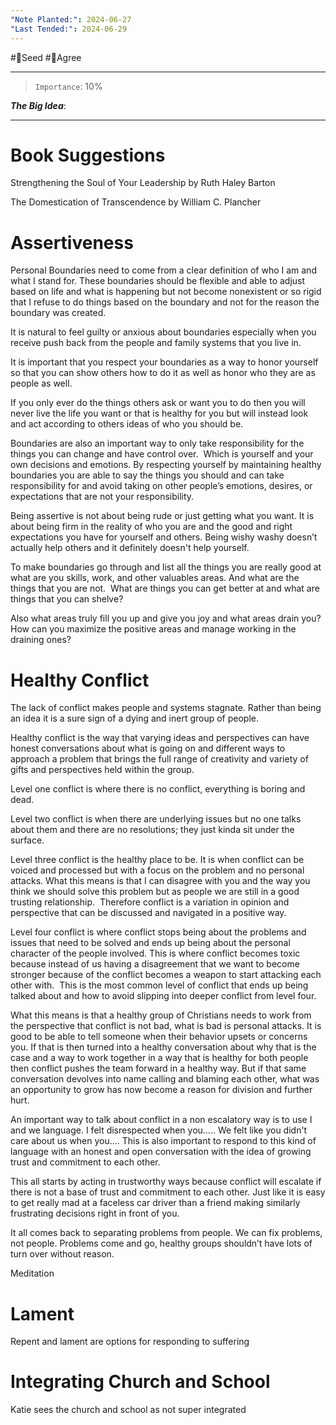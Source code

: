 ```yaml
---
"Note Planted:": 2024-06-27
"Last Tended:": 2024-06-29
---
```

#🌱Seed  #🙂Agree
****
>`Importance`: 10%
 
***The Big Idea***: 

* * *

# Book Suggestions

Strengthening the Soul of Your Leadership by Ruth Haley Barton 

The Domestication of Transcendence by William C. Plancher

# Assertiveness 

Personal Boundaries need to come from a clear definition of who I am and what I stand for. These boundaries should be flexible and able to adjust based on life and what is happening but not become nonexistent or so rigid that I refuse to do things based on the boundary and not for the reason the boundary was created.

  

It is natural to feel guilty or anxious about boundaries especially when you receive push back from the people and family systems that you live in. 

  

It is important that you respect your boundaries as a way to honor yourself so that you can show others how to do it as well as honor who they are as people as well. 

  

If you only ever do the things others ask or want you to do then you will never live the life you want or that is healthy for you but will instead look and act according to others ideas of who you should be.

  

Boundaries are also an important way to only take responsibility for the things you can change and have control over.  Which is yourself and your own decisions and emotions. By respecting yourself by maintaining healthy boundaries you are able to say the things you should and can take responsibility for and avoid taking on other people’s emotions, desires, or expectations that are not your responsibility. 

  

Being assertive is not about being rude or just getting what you want. It is about being firm in the reality of who you are and the good and right expectations you have for yourself and others. Being wishy washy doesn’t actually help others and it definitely doesn't help yourself. 

  

To make boundaries go through and list all the things you are really good at what are you skills, work, and other valuables areas. And what are the things that you are not.  What are things you can get better at and what are things that you can shelve?

  

Also what areas truly fill you up and give you joy and what areas drain you? How can you maximize the positive areas and manage working in the draining ones? 

  

# Healthy Conflict 

  

The lack of conflict makes people and systems stagnate. Rather than being an idea it is a sure sign of a dying and inert group of people.

  

Healthy conflict is the way that varying ideas and perspectives can have honest conversations about what is going on and different ways to approach a problem that brings the full range of creativity and variety of gifts and perspectives held within the group.

  

Level one conflict is where there is no conflict, everything is boring and dead. 

  

Level two conflict is when there are underlying issues but no one talks about them and there are no resolutions; they just kinda sit under the surface.

  

Level three conflict is the healthy place to be. It is when conflict can be voiced and processed but with a focus on the problem and no personal attacks. What this means is that I can disagree with you and the way you think we should solve this problem but as people we are still in a good trusting relationship.  Therefore conflict is a variation in opinion and perspective that can be discussed and navigated in a positive way. 

  

Level four conflict is where conflict stops being about the problems and issues that need to be solved and ends up being about the personal character of the people involved. This is where conflict becomes toxic because instead of us having a disagreement that we want to become stronger because of the conflict becomes a weapon to start attacking each other with.  This is the most common level of conflict that ends up being talked about and how to avoid slipping into deeper conflict from level four.

  

What this means is that a healthy group of Christians needs to work from the perspective that conflict is not bad, what is bad is personal attacks. It is good to be able to tell someone when their behavior upsets or concerns you. If that is then turned into a healthy conversation about why that is the case and a way to work together in a way that is healthy for both people then conflict pushes the team forward in a healthy way. But if that same conversation devolves into name calling and blaming each other, what was an opportunity to grow has now become a reason for division and further hurt. 

  

An important way to talk about conflict in a non escalatory way is to use I and we language. I felt disrespected when you….. We felt like you didn't care about us when you…. This is also important to respond to this kind of language with an honest and open conversation with the idea of growing trust and commitment to each other. 

  

This all starts by acting in trustworthy ways because conflict will escalate if there is not a base of trust and commitment to each other. Just like it is easy to get really mad at a faceless car driver than a friend making similarly frustrating decisions right in front of you. 

  

It all comes back to separating problems from people. We can fix problems, not people. Problems come and go, healthy groups shouldn’t have lots of turn over without reason. 

  

Meditation 

  

  

# Lament 

Repent and lament are options for responding to suffering

  

  

# Integrating Church and School 

  

Katie sees the church and school as not super integrated